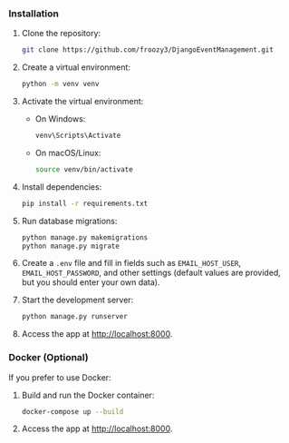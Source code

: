 
### Installation

1. Clone the repository:
   ```bash
   git clone https://github.com/froozy3/DjangoEventManagement.git
   ```

2. Create a virtual environment:
   ```bash
   python -m venv venv
   ```

3. Activate the virtual environment:
   - On Windows:
     ```bash
     venv\Scripts\Activate
     ```
   - On macOS/Linux:
     ```bash
     source venv/bin/activate
     ```

4. Install dependencies:
   ```bash
   pip install -r requirements.txt
   ```

5. Run database migrations:
   ```bash
   python manage.py makemigrations
   python manage.py migrate
   ```

6. Create a `.env` file and fill in fields such as `EMAIL_HOST_USER`, `EMAIL_HOST_PASSWORD`, and other settings (default values are provided, but you should enter your own data).

7. Start the development server:
   ```bash
   python manage.py runserver
   ```

8. Access the app at [http://localhost:8000](http://localhost:8000).

### Docker (Optional)

If you prefer to use Docker:

1. Build and run the Docker container:
   ```bash
   docker-compose up --build
   ```

2. Access the app at [http://localhost:8000](http://localhost:8000).
